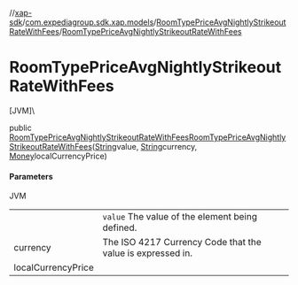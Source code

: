 //[xap-sdk](../../../index.md)/[com.expediagroup.sdk.xap.models](../index.md)/[RoomTypePriceAvgNightlyStrikeoutRateWithFees](index.md)/[RoomTypePriceAvgNightlyStrikeoutRateWithFees](-room-type-price-avg-nightly-strikeout-rate-with-fees.md)

# RoomTypePriceAvgNightlyStrikeoutRateWithFees

[JVM]\

public [RoomTypePriceAvgNightlyStrikeoutRateWithFees](index.md)[RoomTypePriceAvgNightlyStrikeoutRateWithFees](-room-type-price-avg-nightly-strikeout-rate-with-fees.md)([String](https://docs.oracle.com/javase/8/docs/api/java/lang/String.html)value, [String](https://docs.oracle.com/javase/8/docs/api/java/lang/String.html)currency, [Money](../-money/index.md)localCurrencyPrice)

#### Parameters

JVM

| | |
|---|---|
|  | `value` The value of the element being defined. |
| currency | The ISO 4217 Currency Code that the value is expressed in. |
| localCurrencyPrice |
